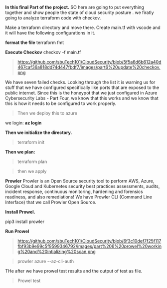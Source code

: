 **In this final Part of the project.**
SO here are going to put everything together and show people the state of cloud security posture .
we firatly going to analyze terraform code with checkov.

Make a terraform directory and move there.
Create main.tf with vscode
and it will have the following configurations in it.

**format the file**
terraform fmt

**Execute Checkov**
checkov -f main.tf

>https://github.com/sbuTech101/CloudSecurity/blob/5f5a6d6b612a40d467caf36a818dd74d447fbdf7/images/part6%20update%20checkov.png

We have seven failed checks.  Looking through the list it is warning us for stuff that we have configured specifically like ports that are exposed to the public internet.  Since this is the honeypot that we just configured in
Azure Cybersecurity Labs - Part Four, we know that this works and we know that this is how it needs to be configured to work properly.  

>Then we deploy this to azure

we login: **az login**

**Then we initialize the directory.**
>terraform init

**Then we plan:**

>terraform plan

>then we apply

**Prowler**
Prowler is an Open Source security tool to perform AWS, Azure, Google Cloud and Kubernetes security best practices assessments, audits, incident response, continuous monitoring, hardening and forensics readiness, and also remediations! 
We have Prowler CLI (Command Line Interface) that we call Prowler Open Source.

**Install Prowel.**

pip3 install prowler
>

**Run Prowel** 
>https://github.com/sbuTech101/CloudSecurity/blob/6f3c10def7f25f117fbf93b9e99c5f9599346792/images/part%206%20prowel%20working%20and%20intializing%20scan.png

>prowler azure --az-cli-auth


THe after we have prowel test results and the output of test as file.
>Prowel test 
